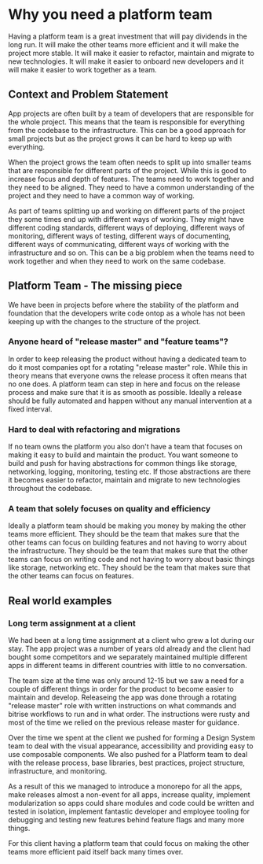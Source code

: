 # Why you need a platform team

Having a platform team is a great investment that will pay dividends in the long run. It will make the other teams more efficient and it will make the project more stable. It will make it easier to refactor, maintain and migrate to new technologies. It will make it easier to onboard new developers and it will make it easier to work together as a team.

## Context and Problem Statement

App projects are often built by a team of developers that are responsible for the whole project. This means that the team is responsible for everything from the codebase to the infrastructure. This can be a good approach for small projects but as the project grows it can be hard to keep up with everything. 

When the project grows the team often needs to split up into smaller teams that are responsible for different parts of the project. While this is good to increase focus and depth of features. The teams need to work together and they need to be aligned. They need to have a common understanding of the project and they need to have a common way of working.

As part of teams splitting up and working on different parts of the project they some times end up with different ways of working. They might have different coding standards, different ways of deploying, different ways of monitoring, different ways of testing, different ways of documenting, different ways of communicating, different ways of working with the infrastructure and so on. This can be a big problem when the teams need to work together and when they need to work on the same codebase.

## Platform Team - The missing piece

We have been in projects before where the stability of the platform and foundation that the developers write code ontop as a whole has not been keeping up with the changes to the structure of the project. 

### Anyone heard of "release master" and "feature teams"?

In order to keep releasing the product without having a dedicated team to do it most companies opt for a rotating "release master" role. While this in theory means that everyone owns the release process it often means that no one does. A platform team can step in here and focus on the release process and make sure that it is as smooth as possible. Ideally a release should be fully automated and happen without any manual intervention at a fixed interval.

### Hard to deal with refactoring and migrations

If no team owns the platform you also don't have a team that focuses on making it easy to build and maintain the product. You want someone to build and push for having abstractions for common things like storage, networking, logging, monitoring, testing etc. If those abstractions are there it becomes easier to refactor, maintain and migrate to new technologies throughout the codebase.

### A team that solely focuses on quality and efficiency

Ideally a platform team should be making you money by making the other teams more efficient. They should be the team that makes sure that the other teams can focus on building features and not having to worry about the infrastructure. They should be the team that makes sure that the other teams can focus on writing code and not having to worry about basic things like storage, networking etc. They should be the team that makes sure that the other teams can focus on features.


## Real world examples

### Long term assignment at a client

We had been at a long time assignment at a client who grew a lot during our stay. The app project was a number of years old already and the client had bought some competitors and we separately maintained multiple different apps in different teams in different countries with little to no conversation.

The team size at the time was only around 12-15 but we saw a need for a couple of different things in order for the product to become easier to maintain and develop. Releaseing the app was done through a rotating "release master" role with written instructions on what commands and bitrise workflows to run and in what order. The instructions were rusty and most of the time we relied on the previous release master for guidance.

Over the time we spent at the client we pushed for forming a Design System team to deal with the visual appearance, accessibility and providing easy to use composable components. We also pushed for a Platform team to deal with the release process, base libraries, best practices, project structure, infrastructure, and monitoring.

As a result of this we managed to introduce a monorepo for all the apps, make releases almost a non-event for all apps, increase quality, implement modularization so apps could share modules and code could be written and tested in isolation, implement fantastic developer and employee tooling for debugging and testing new features behind feature flags and many more things.

For this client having a platform team that could focus on making the other teams more efficient paid itself back many times over.